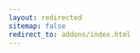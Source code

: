 ```yaml
---
layout: redirected
sitemap: false
redirect_to: addons/index.html
---
```


<!-- Note to authors: This file was created in December 2016. Feel free to remove it after a few months... -->
